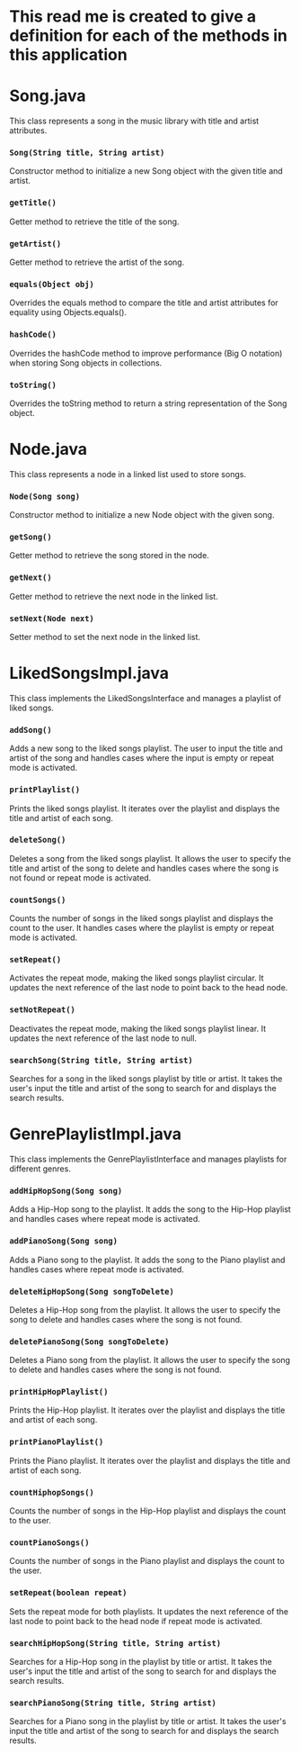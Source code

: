 # This read me is created to give a definition for each of the methods in this application 


# Song.java

This class represents a song in the music library with title and artist attributes.

### `Song(String title, String artist)`
Constructor method to initialize a new Song object with the given title and artist.

### `getTitle()`
Getter method to retrieve the title of the song.

### `getArtist()`
Getter method to retrieve the artist of the song.

### `equals(Object obj)`
Overrides the equals method to compare the title and artist attributes for equality using Objects.equals().

### `hashCode()`
Overrides the hashCode method to improve performance (Big O notation) when storing Song objects in collections.

### `toString()`
Overrides the toString method to return a string representation of the Song object.

# Node.java

This class represents a node in a linked list used to store songs.

### `Node(Song song)`
Constructor method to initialize a new Node object with the given song.

### `getSong()`
Getter method to retrieve the song stored in the node.

### `getNext()`
Getter method to retrieve the next node in the linked list.

### `setNext(Node next)`
Setter method to set the next node in the linked list.

# LikedSongsImpl.java

This class implements the LikedSongsInterface and manages a playlist of liked songs.

### `addSong()`
Adds a new song to the liked songs playlist. The user to input the title and artist of the song and handles cases where the input is empty or repeat mode is activated.

### `printPlaylist()`
Prints the liked songs playlist. It iterates over the playlist and displays the title and artist of each song.

### `deleteSong()`
Deletes a song from the liked songs playlist. It allows the user to specify the title and artist of the song to delete and handles cases where the song is not found or repeat mode is activated.

### `countSongs()`
Counts the number of songs in the liked songs playlist and displays the count to the user. It handles cases where the playlist is empty or repeat mode is activated.

### `setRepeat()`
Activates the repeat mode, making the liked songs playlist circular. It updates the next reference of the last node to point back to the head node.

### `setNotRepeat()`
Deactivates the repeat mode, making the liked songs playlist linear. It updates the next reference of the last node to null.

### `searchSong(String title, String artist)`
Searches for a song in the liked songs playlist by title or artist. It takes the user's input the title and artist of the song to search for and displays the search results.

# GenrePlaylistImpl.java

This class implements the GenrePlaylistInterface and manages playlists for different genres.

### `addHipHopSong(Song song)`
Adds a Hip-Hop song to the playlist. It adds the song to the Hip-Hop playlist and handles cases where repeat mode is activated.

### `addPianoSong(Song song)`
Adds a Piano song to the playlist. It adds the song to the Piano playlist and handles cases where repeat mode is activated.

### `deleteHipHopSong(Song songToDelete)`
Deletes a Hip-Hop song from the playlist. It allows the user to specify the song to delete and handles cases where the song is not found.

### `deletePianoSong(Song songToDelete)`
Deletes a Piano song from the playlist. It allows the user to specify the song to delete and handles cases where the song is not found.

### `printHipHopPlaylist()`
Prints the Hip-Hop playlist. It iterates over the playlist and displays the title and artist of each song.

### `printPianoPlaylist()`
Prints the Piano playlist. It iterates over the playlist and displays the title and artist of each song.

### `countHiphopSongs()`
Counts the number of songs in the Hip-Hop playlist and displays the count to the user.

### `countPianoSongs()`
Counts the number of songs in the Piano playlist and displays the count to the user.

### `setRepeat(boolean repeat)`
Sets the repeat mode for both playlists. It updates the next reference of the last node to point back to the head node if repeat mode is activated.

### `searchHipHopSong(String title, String artist)`
Searches for a Hip-Hop song in the playlist by title or artist. It takes the user's input the title and artist of the song to search for and displays the search results.

### `searchPianoSong(String title, String artist)`
Searches for a Piano song in the playlist by title or artist. It takes the user's input the title and artist of the song to search for and displays the search results.

